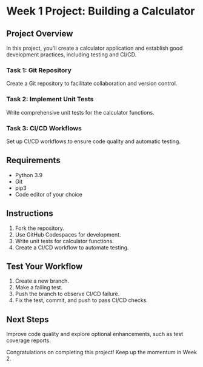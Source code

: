 # Week 1 Project: Building a Calculator

## Project Overview

In this project, you'll create a calculator application and establish good development practices, including testing and CI/CD.

### Task 1: Git Repository

Create a Git repository to facilitate collaboration and version control.

### Task 2: Implement Unit Tests

Write comprehensive unit tests for the calculator functions.

### Task 3: CI/CD Workflows

Set up CI/CD workflows to ensure code quality and automatic testing.

## Requirements

- Python 3.9
- Git
- pip3
- Code editor of your choice

## Instructions

1. Fork the repository.
2. Use GitHub Codespaces for development.
3. Write unit tests for calculator functions.
4. Create a CI/CD workflow to automate testing.

## Test Your Workflow

1. Create a new branch.
2. Make a failing test.
3. Push the branch to observe CI/CD failure.
4. Fix the test, commit, and push to pass CI/CD checks.

## Next Steps

Improve code quality and explore optional enhancements, such as test coverage reports.

<!-- Pytest Coverage Comment:Begin -->
<!-- Pytest Coverage Comment:End -->

Congratulations on completing this project! Keep up the momentum in Week 2.
